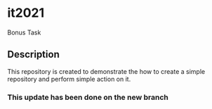 # it2021
Bonus Task 


## Description 
This repository is created to demonstrate the how to create a simple repository and perform simple action on it. 

### This update has been done on the new branch
